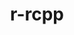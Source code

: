 ---
title: "r-rcpp"
layout: cache
categories: [package, develop]
meta: {"compilers": ["gcc@11.4.0", "gcc@7.5.0"], "num_specs": 18, "num_specs_by_stack": {"build_systems": 8, "hep": 10, "root": 18}, "oss": ["ubuntu18.04", "ubuntu22.04"], "platforms": ["linux"], "stacks": ["build_systems", "hep", "root"], "targets": ["x86_64_v3"], "versions": ["1.0.13-1"]}
spec_details: [{"compiler": "gcc@7.5.0", "hash": "5vvukhdrmkk4ksssnxbgk3tbglyuepev", "os": "ubuntu18.04", "platform": "linux", "size": "-", "stacks": ["build_systems", "root"], "target": "x86_64_v3", "variants": ["build_system=generic"], "versions": ["1.0.13-1"]}, {"compiler": "gcc@7.5.0", "hash": "bedqs3p4bfg6732iymw4yxxfefq3lzjf", "os": "ubuntu18.04", "platform": "linux", "size": "-", "stacks": ["build_systems", "root"], "target": "x86_64_v3", "variants": ["build_system=generic"], "versions": ["1.0.13-1"]}, {"compiler": "gcc@7.5.0", "hash": "bsq4njdp4l7s4zzgcf565ygmr4k7ppgx", "os": "ubuntu18.04", "platform": "linux", "size": "-", "stacks": ["build_systems", "root"], "target": "x86_64_v3", "variants": ["build_system=generic"], "versions": ["1.0.13-1"]}, {"compiler": "gcc@11.4.0", "hash": "cum7ptp4txilbo63jjntjufyvyihesjs", "os": "ubuntu22.04", "platform": "linux", "size": "-", "stacks": ["hep", "root"], "target": "x86_64_v3", "variants": ["build_system=generic"], "versions": ["1.0.13-1"]}, {"compiler": "gcc@7.5.0", "hash": "fxmsp3ez4vzmefofxfzduucegcgph5pl", "os": "ubuntu18.04", "platform": "linux", "size": "-", "stacks": ["build_systems", "root"], "target": "x86_64_v3", "variants": ["build_system=generic"], "versions": ["1.0.13-1"]}, {"compiler": "gcc@11.4.0", "hash": "g5ax4na75t4rwghix4qc5vahytvm2pf5", "os": "ubuntu22.04", "platform": "linux", "size": "-", "stacks": ["hep", "root"], "target": "x86_64_v3", "variants": ["build_system=generic"], "versions": ["1.0.13-1"]}, {"compiler": "gcc@11.4.0", "hash": "iglirshlxcgbr66lnemebu7b4p6cpl5t", "os": "ubuntu22.04", "platform": "linux", "size": "-", "stacks": ["hep", "root"], "target": "x86_64_v3", "variants": ["build_system=generic"], "versions": ["1.0.13-1"]}, {"compiler": "gcc@11.4.0", "hash": "jqzyc5ywth2pyiczxzusj4jifb3ls4lp", "os": "ubuntu22.04", "platform": "linux", "size": "-", "stacks": ["hep", "root"], "target": "x86_64_v3", "variants": ["build_system=generic"], "versions": ["1.0.13-1"]}, {"compiler": "gcc@11.4.0", "hash": "ldapmth6ae5rb7uxcqrtbgc3hgbds6to", "os": "ubuntu22.04", "platform": "linux", "size": "-", "stacks": ["hep", "root"], "target": "x86_64_v3", "variants": ["build_system=generic"], "versions": ["1.0.13-1"]}, {"compiler": "gcc@11.4.0", "hash": "lh57glnhxzzletu6wvtdebqxwwlmk7pp", "os": "ubuntu22.04", "platform": "linux", "size": "-", "stacks": ["hep", "root"], "target": "x86_64_v3", "variants": ["build_system=generic"], "versions": ["1.0.13-1"]}, {"compiler": "gcc@11.4.0", "hash": "mdgtxid2o35ll34jdvjbmkzp634i2s7o", "os": "ubuntu22.04", "platform": "linux", "size": "-", "stacks": ["hep", "root"], "target": "x86_64_v3", "variants": ["build_system=generic"], "versions": ["1.0.13-1"]}, {"compiler": "gcc@7.5.0", "hash": "q45xaieaao3fotpcysx3iyiw3jctnfmu", "os": "ubuntu18.04", "platform": "linux", "size": "-", "stacks": ["build_systems", "root"], "target": "x86_64_v3", "variants": ["build_system=generic"], "versions": ["1.0.13-1"]}, {"compiler": "gcc@11.4.0", "hash": "q4jydrpozmtfu5h6db7l5gbei4la4gkr", "os": "ubuntu22.04", "platform": "linux", "size": "-", "stacks": ["hep", "root"], "target": "x86_64_v3", "variants": ["build_system=generic"], "versions": ["1.0.13-1"]}, {"compiler": "gcc@11.4.0", "hash": "srr7s45vhjmbioiw4onliipfvwufmpbx", "os": "ubuntu22.04", "platform": "linux", "size": "-", "stacks": ["hep", "root"], "target": "x86_64_v3", "variants": ["build_system=generic"], "versions": ["1.0.13-1"]}, {"compiler": "gcc@7.5.0", "hash": "teatowr73n2cd43bfnjauvo3w7nkqo6o", "os": "ubuntu18.04", "platform": "linux", "size": "-", "stacks": ["build_systems", "root"], "target": "x86_64_v3", "variants": ["build_system=generic"], "versions": ["1.0.13-1"]}, {"compiler": "gcc@7.5.0", "hash": "w3rwmxz34jalvs7grkti7dksivzvfvsp", "os": "ubuntu18.04", "platform": "linux", "size": "-", "stacks": ["build_systems", "root"], "target": "x86_64_v3", "variants": ["build_system=generic"], "versions": ["1.0.13-1"]}, {"compiler": "gcc@11.4.0", "hash": "ynhjgvrfdyg6oevjn3uvuwkdtvdrr65c", "os": "ubuntu22.04", "platform": "linux", "size": "-", "stacks": ["hep", "root"], "target": "x86_64_v3", "variants": ["build_system=generic"], "versions": ["1.0.13-1"]}, {"compiler": "gcc@7.5.0", "hash": "zwox3s4heqlh7cprjehowkmzx5bfxpc2", "os": "ubuntu18.04", "platform": "linux", "size": "-", "stacks": ["build_systems", "root"], "target": "x86_64_v3", "variants": ["build_system=generic"], "versions": ["1.0.13-1"]}]
---